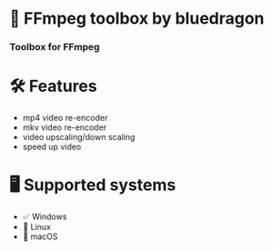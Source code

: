 # 🎥 FFmpeg toolbox by bluedragon
<h3> Toolbox for FFmpeg </h3>

# 🛠 Features
* mp4 video re-encoder
* mkv video re-encoder
* video upscaling/down scaling
* speed up video

# 🖥️ Supported systems
*  ✅ Windows
*  🚫 Linux
*  🚫 macOS
